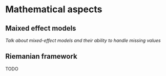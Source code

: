 # Mathematical aspects

## Maixed effect models

*Talk about mixed-effect models and their ability to handle missing values*


## Riemanian framework
TODO